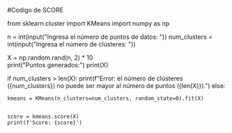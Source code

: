 #Codigo de SCORE

from sklearn.cluster import KMeans
import numpy as np

n = int(input("Ingresa el número de puntos de datos: "))
num_clusters = int(input("Ingresa el número de clústeres: "))


X = np.random.rand(n, 2) * 10  
print("Puntos generados:")
print(X)

if num_clusters > len(X):
    print(f"Error: el número de clústeres ({num_clusters}) no puede ser mayor al número de puntos ({len(X)}).")
else:
    
    kmeans = KMeans(n_clusters=num_clusters, random_state=0).fit(X)

  
    score = kmeans.score(X)
    print(f'Score: {score}')
